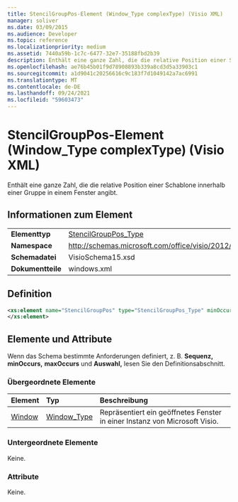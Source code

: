 ```yaml
---
title: StencilGroupPos-Element (Window_Type complexType) (Visio XML)
manager: soliver
ms.date: 03/09/2015
ms.audience: Developer
ms.topic: reference
ms.localizationpriority: medium
ms.assetid: 7440a59b-1c7c-6477-32e7-35188fbd2b39
description: Enthält eine ganze Zahl, die die relative Position einer Schablone innerhalb einer Gruppe in einem Fenster angibt.
ms.openlocfilehash: ae76b45b01f9d78908893b339a8cd3d5a33903c1
ms.sourcegitcommit: a1d9041c20256616c9c183f7d1049142a7ac6991
ms.translationtype: MT
ms.contentlocale: de-DE
ms.lasthandoff: 09/24/2021
ms.locfileid: "59603473"
---
```

# <a name="stencilgrouppos-element-window_type-complextype-visio-xml"></a>StencilGroupPos-Element (Window_Type complexType) (Visio XML)

Enthält eine ganze Zahl, die die relative Position einer Schablone innerhalb einer Gruppe in einem Fenster angibt.
  
## <a name="element-information"></a>Informationen zum Element

|||
|:-----|:-----|
|**Elementtyp** <br/> |[StencilGroupPos_Type](stencilgrouppos_type-complextypevisio-xml.md) <br/> |
|**Namespace** <br/> |http://schemas.microsoft.com/office/visio/2012/main  <br/> |
|**Schemadatei** <br/> |VisioSchema15.xsd  <br/> |
|**Dokumentteile** <br/> |windows.xml  <br/> |
   
## <a name="definition"></a>Definition

```XML
<xs:element name="StencilGroupPos" type="StencilGroupPos_Type" minOccurs="0" maxOccurs="1" >
</xs:element>
```

## <a name="elements-and-attributes"></a>Elemente und Attribute

Wenn das Schema bestimmte Anforderungen definiert, z. B. **Sequenz,** **minOccurs,** **maxOccurs** und **Auswahl,** lesen Sie den Definitionsabschnitt. 
  
### <a name="parent-elements"></a>Übergeordnete Elemente

|**Element**|**Typ**|**Beschreibung**|
|:-----|:-----|:-----|
|[Window](window-element-windows_type-complextypevisio-xml.md) <br/> |[Window_Type](window_type-complextypevisio-xml.md) <br/> |Repräsentiert ein geöffnetes Fenster in einer Instanz von Microsoft Visio.  <br/> |
   
### <a name="child-elements"></a>Untergeordnete Elemente

Keine.
  
### <a name="attributes"></a>Attribute

Keine.
  

